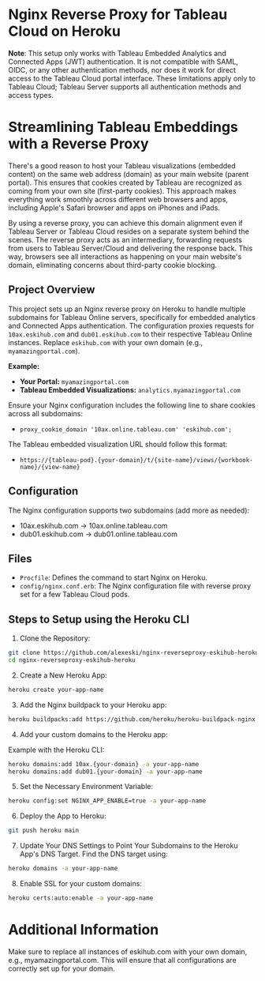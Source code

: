 # Nginx Reverse Proxy for Tableau Cloud on Heroku

**Note**: This setup only works with Tableau Embedded Analytics and Connected Apps (JWT) authentication. It is not compatible with SAML, OIDC, or any other authentication methods, nor does it work for direct access to the Tableau Cloud portal interface. These limitations apply only to Tableau Cloud; Tableau Server supports all authentication methods and access types.

# Streamlining Tableau Embeddings with a Reverse Proxy

There's a good reason to host your Tableau visualizations (embedded content) on the same web address (domain) as your main website (parent portal). This ensures that cookies created by Tableau are recognized as coming from your own site (first-party cookies). This approach makes everything work smoothly across different web browsers and apps, including Apple's Safari browser and apps on iPhones and iPads.

By using a reverse proxy, you can achieve this domain alignment even if Tableau Server or Tableau Cloud resides on a separate system behind the scenes. The reverse proxy acts as an intermediary, forwarding requests from users to Tableau Server/Cloud and delivering the response back. This way, browsers see all interactions as happening on your main website's domain, eliminating concerns about third-party cookie blocking.

## Project Overview

This project sets up an Nginx reverse proxy on Heroku to handle multiple subdomains for Tableau Online servers, specifically for embedded analytics and Connected Apps authentication. The configuration proxies requests for `10ax.eskihub.com` and `dub01.eskihub.com` to their respective Tableau Online instances. Replace `eskihub.com` with your own domain (e.g., `myamazingportal.com`).


**Example:**
- **Your Portal:** `myamazingportal.com`
- **Tableau Embedded Visualizations:** `analytics.myamazingportal.com`

Ensure your Nginx configuration includes the following line to share cookies across all subdomains:

- `proxy_cookie_domain '10ax.online.tableau.com' 'eskihub.com';`

The Tableau embedded visualization URL should follow this format:

- `https://{tableau-pod}.{your-domain}/t/{site-name}/views/{workbook-name}/{view-name}`

## Configuration

The Nginx configuration supports two subdomains (add more as needed):

- 10ax.eskihub.com -> 10ax.online.tableau.com
- dub01.eskihub.com -> dub01.online.tableau.com

## Files

- `Procfile`: Defines the command to start Nginx on Heroku.
- `config/nginx.conf.erb`: The Nginx configuration file with reverse proxy set for a few Tableau Cloud pods.

 ## Steps to Setup using the Heroku CLI

1. Clone the Repository:

```bash
git clone https://github.com/alexeski/nginx-reverseproxy-eskihub-heroku.git
cd nginx-reverseproxy-eskihub-heroku
```

2. Create a New Heroku App:

```bash
heroku create your-app-name
```

3. Add the Nginx buildpack to your Heroku app:

```bash
heroku buildpacks:add https://github.com/heroku/heroku-buildpack-nginx -a your-app-name
```

4. Add your custom domains to the Heroku app:

Example with the Heroku CLI:
```bash
heroku domains:add 10ax.{your-domain} -a your-app-name
heroku domains:add dub01.{your-domain} -a your-app-name
```
5. Set the Necessary Environment Variable:

```bash
heroku config:set NGINX_APP_ENABLE=true -a your-app-name
```

6. Deploy the App to Heroku:

```bash
git push heroku main
```

7. Update Your DNS Settings to Point Your Subdomains to the Heroku App's DNS Target. Find the DNS target using:
```bash
heroku domains -a your-app-name
```
8. Enable SSL for your custom domains:
```bash
heroku certs:auto:enable -a your-app-name
```

# Additional Information

Make sure to replace all instances of eskihub.com with your own domain, e.g., myamazingportal.com. This will ensure that all configurations are correctly set up for your domain.
